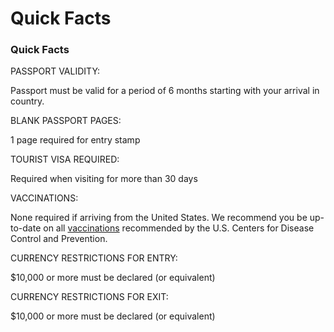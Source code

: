 # Quick Facts

### Quick Facts

PASSPORT VALIDITY:

Passport must be valid for a period of 6 months starting with your arrival in country.

BLANK PASSPORT PAGES:

1 page required for entry stamp

TOURIST VISA REQUIRED:

Required when visiting for more than 30 days

VACCINATIONS:

None required if arriving from the United States. We recommend you be up-to-date on all [vaccinations](https://wwwnc.cdc.gov/travel/destinations/traveler/none/dominican-republic) recommended by the U.S. Centers for Disease Control and Prevention.

CURRENCY RESTRICTIONS FOR ENTRY:

$10,000 or more must be declared (or equivalent)

CURRENCY RESTRICTIONS FOR EXIT:

$10,000 or more must be declared (or equivalent)
